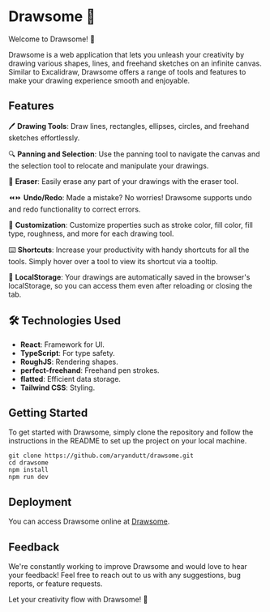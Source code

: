 # Drawsome 🎨

Welcome to Drawsome! 🚀

Drawsome is a web application that lets you unleash your creativity by drawing various shapes, lines, and freehand sketches on an infinite canvas. Similar to Excalidraw, Drawsome offers a range of tools and features to make your drawing experience smooth and enjoyable.

## Features

🖊️ **Drawing Tools**: Draw lines, rectangles, ellipses, circles, and freehand sketches effortlessly.

🔍 **Panning and Selection**: Use the panning tool to navigate the canvas and the selection tool to relocate and manipulate your drawings.

🧽 **Eraser**: Easily erase any part of your drawings with the eraser tool.

⏪⏩ **Undo/Redo**: Made a mistake? No worries! Drawsome supports undo and redo functionality to correct errors.

🔧 **Customization**: Customize properties such as stroke color, fill color, fill type, roughness, and more for each drawing tool.

⌨️ **Shortcuts**: Increase your productivity with handy shortcuts for all the tools. Simply hover over a tool to view its shortcut via a tooltip.

📝 **LocalStorage**: Your drawings are automatically saved in the browser's localStorage, so you can access them even after reloading or closing the tab.

## 🛠️ Technologies Used

-   **React**: Framework for UI.
-   **TypeScript**: For type safety.
-   **RoughJS**: Rendering shapes.
-   **perfect-freehand**: Freehand pen strokes.
-   **flatted**: Efficient data storage.
-   **Tailwind CSS**: Styling.

## Getting Started

To get started with Drawsome, simply clone the repository and follow the instructions in the README to set up the project on your local machine.

```
git clone https://github.com/aryandutt/drawsome.git
cd drawsome
npm install
npm run dev
```

## Deployment

You can access Drawsome online at [Drawsome](https://drawsome-six.vercel.app/).

## Feedback

We're constantly working to improve Drawsome and would love to hear your feedback! Feel free to reach out to us with any suggestions, bug reports, or feature requests.

Let your creativity flow with Drawsome! 🎉
